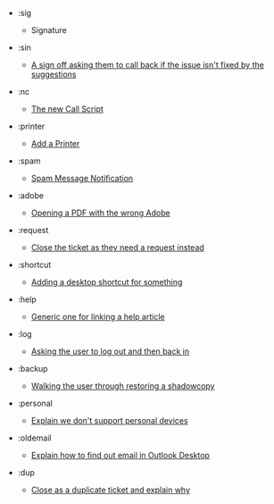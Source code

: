 - :sig

  - Signature

- :sin

  - [A sign off asking them to call back if the issue isn't fixed by the suggestions](https://github.com/Steven-Glasziou/Help-Desk-Espanso/blob/master/Snippets/Possibly%20Resolved.md)

- :nc

  - [The new Call Script](https://github.com/Steven-Glasziou/Help-Desk-Espanso/blob/master/Snippets/Call%20Script.md)

- :printer

  - [Add a Printer](https://github.com/Steven-Glasziou/Help-Desk-Espanso/blob/master/Snippets/Add%20Printer.md)

- :spam

  - [Spam Message Notification](https://github.com/Steven-Glasziou/Help-Desk-Espanso/blob/master/Snippets/Add%20Printer.md)

- :adobe

  - [Opening a PDF with the wrong Adobe](https://github.com/Steven-Glasziou/Help-Desk-Espanso/blob/master/Snippets/Adobe.md)

- :request

  - [Close the ticket as they need a request instead](https://github.com/Steven-Glasziou/Help-Desk-Espanso/blob/master/Snippets/Request.md)

- :shortcut

  - [Adding a desktop shortcut for something](https://github.com/Steven-Glasziou/Help-Desk-Espanso/blob/master/Snippets/Shortcut.md)

- :help

  - [Generic one for linking a help article](https://github.com/Steven-Glasziou/Help-Desk-Espanso/blob/master/Snippets/Help.md)

- :log

  - [Asking the user to log out and then back in](https://github.com/Steven-Glasziou/Help-Desk-Espanso/blob/master/Snippets/Logout%20to%20solve.md)

- :backup

  - [Walking the user through restoring a shadowcopy](https://github.com/Steven-Glasziou/Help-Desk-Espanso/blob/master/Snippets/Restore%20an%20File.md)

- :personal

  - [Explain we don't support personal devices](https://github.com/Steven-Glasziou/Help-Desk-Espanso/blob/master/Snippets/Personal%20Device.md)

- :oldemail

  - [Explain how to find out email in Outlook Desktop](https://github.com/Steven-Glasziou/Help-Desk-Espanso/blob/master/Snippets/Old%20Email.md)

- :dup
  - [Close as a duplicate ticket and explain why](https://github.com/Steven-Glasziou/Help-Desk-Espanso/blob/master/Snippets/Closed%20as%20a%20Duplicate.md)
